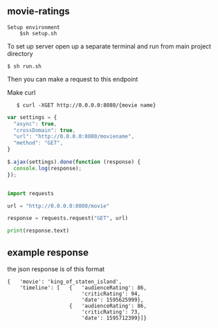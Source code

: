 ## movie-ratings


```
Setup environment
    $sh setup.sh

```

To set up server open up a separate terminal and run from main project directory

```
$ sh run.sh
```


Then you can make a request to this endpoint 

Make curl
```
   $ curl -XGET http://0.0.0.0:8080/{movie name}

```
 
```javascript
var settings = {
  "async": true,
  "crossDomain": true,
  "url": "http://0.0.0.0:8080/moviename",
  "method": "GET",
}

$.ajax(settings).done(function (response) {
  console.log(response);
});
```
 
```python

import requests

url = "http://0.0.0.0:8080/movie"

response = requests.request("GET", url)

print(response.text)
```

## example response
the json response is of this format
```
{   'movie': 'king_of_staten_island',
    'timeline': [   {   'audienceRating': 86,
                        'criticRating': 94,
                        'date': 1595625999},
                    {   'audienceRating': 86,
                        'criticRating': 73,
                        'date': 1595712399}]}
```


